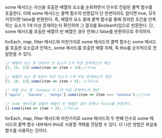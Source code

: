 some 메서드는 자신을 호출한 배열의 요소를 순회하면서 인수로 전달된 콜백 함수를 호출한다. 이때 some 메서드는 콜백 함수의 반환값이 단 한번이라도 참이면 true, 모두 거짓이면 false를 반환한다. 즉, 배열의 요소 중에 콜백 함수를 통해 정의한 조건을 만족하는 요소가 1개 이상 존재하는지 확인하여 그 결과를 Boolean타입으로 반환한다. 단, some 메서드를 호출한 배열이 빈 배열인 경우 언제나 false를 반환하므로 주의하자.

forEach, map, filter 메서드와 마찬가지로 some 메서드의 콜백 함수는 some 메서드를 호출한 요소값과 인덱스, some 메서드를 호출한 배열 자체, 즉 this를 순차적으로 전달받을 수 있다.

```javascript
// 배열의 요소 중 10보다 큰 요소가 1개 이상 존재하는지 확인  
[5, 10, 15].some(item => item > 10);//true  
  
// 배열의 요소 중 0보다 작은 요소가 1개 이상 존재하는지 확인  
[5, 10, 15].some(item => item < 0); //false  
  
// 배열 요소 중 'banana'가 1개 이상 존재하는지 확인  
['apple', 'banana', 'mango'].some(item => item === 'banana');//true  
  
// some 메서드를 호출한 배열이 빈 배열인 경우 언제나 false를 반환한다.  
[].some(item => item > 3); //false
```

forEach, map, filter 메서드와 마찬가지로 some 메서드의 두 번째 인수로 some 메서드의 콜백 함수 내부에서 this로 사용할 객체를 전달할 수 있다. 더 나은 방법은 화살표 함수를 사용하는 것이다.
